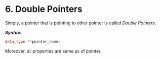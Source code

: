 # 6. Double Pointers

Simply, a pointer that is pointing to other pointer is called *Double Pointers*.

***Syntax:***

```c++
data_type **pointer_name;
```

Moreover, all properties are same as of pointer.